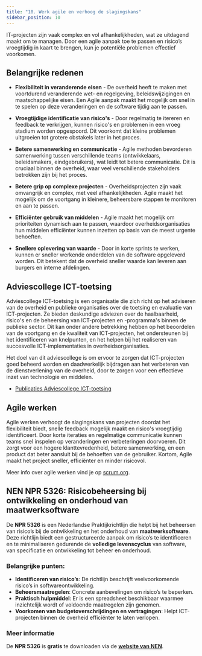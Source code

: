 ```yaml
---
title: "10. Werk agile en verhoog de slagingskans"
sidebar_position: 10
---
```


IT-projecten zijn vaak complex en vol afhankelijkheden, wat ze uitdagend maakt om te managen. Door een agile aanpak toe te passen en risico’s vroegtijdig in kaart te brengen, kun je potentiële problemen effectief voorkomen.

## Belangrijke redenen

- **Flexibiliteit in veranderende eisen** - De overheid heeft te maken met voortdurend veranderende wet- en regelgeving, beleidswijzigingen en maatschappelijke eisen.  Een Agile aanpak maakt het mogelijk om snel in te spelen op deze veranderingen en de software tijdig aan te passen.  

- **Vroegtijdige identificatie van risico's** - Door regelmatig te itereren en feedback te verkrijgen, kunnen risico's en problemen in een vroeg stadium worden opgespoord. Dit voorkomt dat kleine problemen uitgroeien tot grotere obstakels later in het proces.  

- **Betere samenwerking en communicatie** - Agile methoden bevorderen samenwerking tussen verschillende teams (ontwikkelaars, beleidsmakers, eindgebruikers), wat leidt tot betere communicatie.  Dit is cruciaal binnen de overheid, waar veel verschillende stakeholders betrokken zijn bij het proces.  

- **Betere grip op complexe projecten** - Overheidsprojecten zijn vaak omvangrijk en complex, met veel afhankelijkheden. Agile maakt het mogelijk om de voortgang in kleinere, beheersbare stappen te monitoren en aan te passen.  

- **Efficiënter gebruik van middelen** - Agile maakt het mogelijk om prioriteiten dynamisch aan te passen, waardoor overheidsorganisaties hun middelen efficiënter kunnen inzetten op basis van de meest urgente behoeften.  

- **Snellere oplevering van waarde** - Door in korte sprints te werken, kunnen er sneller werkende onderdelen van de software opgeleverd worden. Dit betekent dat de overheid sneller waarde kan leveren aan burgers en interne afdelingen.  


## Adviescollege ICT-toetsing

Adviescollege ICT-toetsing is een organisatie die zich richt op het adviseren van de overheid en publieke organisaties over de toetsing en evaluatie van ICT-projecten. Ze bieden deskundige adviezen over de haalbaarheid, risico's en de beheersing van ICT-projecten en -programma's binnen de publieke sector. Dit kan onder andere betrekking hebben op het beoordelen van de voortgang en de kwaliteit van ICT-projecten, het ondersteunen bij het identificeren van knelpunten, en het helpen bij het realiseren van succesvolle ICT-implementaties in overheidsorganisaties.

Het doel van dit adviescollege is om ervoor te zorgen dat ICT-projecten goed beheerd worden en daadwerkelijk bijdragen aan het verbeteren van de dienstverlening van de overheid, door te zorgen voor een effectieve inzet van technologie en middelen.

- [Publicaties Adviescollege ICT-toetsing](https://www.adviescollegeicttoetsing.nl/publicaties)


## Agile werken

Agile werken verhoogt de slagingskans van projecten doordat het flexibiliteit biedt, snelle feedback mogelijk maakt en risico's vroegtijdig identificeert. Door korte iteraties en regelmatige communicatie kunnen teams snel inspelen op veranderingen en verbeteringen doorvoeren. Dit zorgt voor een hogere klanttevredenheid, betere samenwerking, en een product dat beter aansluit bij de behoeften van de gebruiker. Kortom, Agile maakt het project sneller, efficiënter en minder risicovol.

Meer info over agile werken vind je op [scrum.org](https://www.scrum.org/).

## NEN NPR 5326: Risicobeheersing bij ontwikkeling en onderhoud van maatwerksoftware

De **NPR 5326** is een Nederlandse Praktijkrichtlijn die helpt bij het beheersen van risico’s bij de ontwikkeling en het onderhoud van **maatwerksoftware**. Deze richtlijn biedt een gestructureerde aanpak om risico’s te identificeren en te minimaliseren gedurende de **volledige levenscyclus** van software, van specificatie en ontwikkeling tot beheer en onderhoud.

### Belangrijke punten:
- **Identificeren van risico’s**: De richtlijn beschrijft veelvoorkomende risico’s in softwareontwikkeling.
- **Beheersmaatregelen**: Concrete aanbevelingen om risico’s te beperken.
- **Praktisch hulpmiddel**: Er is een spreadsheet beschikbaar waarmee inzichtelijk wordt of voldoende maatregelen zijn genomen.
- **Voorkomen van budgetoverschrijdingen en vertragingen**: Helpt ICT-projecten binnen de overheid efficiënter te laten verlopen.

### Meer informatie
De **NPR 5326** is **gratis** te downloaden via de **[website van NEN](https://www.nen.nl/npr-5326-2019-nl-262885)**.


